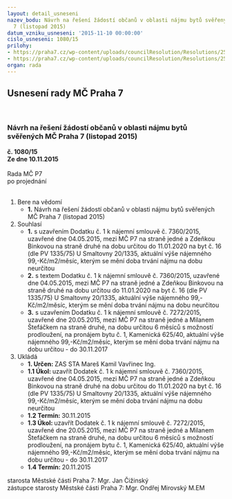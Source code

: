 ```yaml
---
layout: detail_usneseni
nazev_bodu: Návrh na řešení žádostí občanů v oblasti nájmu bytů svěřených MČ Praha
  7 (listopad 2015)
datum_vzniku_usneseni: '2015-11-10 00:00:00'
cislo_usneseni: 1080/15
prilohy:
- https://praha7.cz/wp-content/uploads/councilResolution/Resolutions/25769/72-15-priloha_01_byty20151110.doc
- https://praha7.cz/wp-content/uploads/councilResolution/Resolutions/25769/72-15-priloha_02_byty20151110.pdf
organ: rada
---
```

<div id="ucUsn_pList" class="usn">
	<span><h2>Usnesení rady MČ Praha 7 </h2>
<br></span><div class="standBody">
<span><h3>Návrh na řešení žádostí občanů v oblasti nájmu bytů svěřených MČ Praha 7 (listopad 2015)</h3></span><div class="center">
		<strong>č. 1080/15</strong><br>
	</div>
<div class="center">
		<strong>Ze dne 10.11.2015</strong><br><br>
	</div>Rada MČ P7<br> po projednání<br><br><ol>
<li>Bere na vědomí<ul><li>
<strong>1.</strong> Návrh na řešení žádostí občanů v oblasti nájmu bytů svěřených MČ Praha 7 (listopad 2015)</li></ul>
</li>
<li>Souhlasí<ul>
<li>
<strong>1.</strong> s uzavřením Dodatku č. 1 k nájemní smlouvě č.  7360/2015, uzavřené dne 04.05.2015, mezi MČ P7 na straně jedné a  Zdeňkou Binkovou na straně druhé na dobu určitou do 11.01.2020 na byt č. 16 (dle PV 1335/75) U Smaltovny 20/1335, aktuální výše nájemného 99,-Kč/m2/měsíc, kterým se mění doba trvání nájmu na dobu neurčitou</li>
<li>
<strong>2.</strong> s textem Dodatku č. 1 k nájemní smlouvě č.  7360/2015, uzavřené dne 04.05.2015, mezi MČ P7 na straně jedné a  Zdeňkou Binkovou na straně druhé na dobu určitou do 11.01.2020 na byt č. 16 (dle PV 1335/75) U Smaltovny 20/1335, aktuální výše nájemného 99,-Kč/m2/měsíc, kterým se mění doba trvání nájmu na dobu neurčitou</li>
<li>
<strong>3.</strong> s uzavřením Dodatku č. 1 k nájemní smlouvě č. 7272/2015, uzavřené dne 20.05.2015, mezi MČ P7 na straně jedné a Milanem Štefáčkem na straně druhé, na dobu určitou 6 měsíců s možností prodloužení, na pronájem bytu č. 1, Kamenická 625/40, aktuální výše nájemného 99,-Kč/m2/měsíc, kterým se mění doba trvání nájmu na dobu určitou - do 30.11.2017       </li>
</ul>
</li>
<li>Ukládá<ul>
<li>
<strong>1. Určen: </strong>ZAS STA Mareš Kamil Vavřinec Ing.</li>
<li>
<strong>1.1 Úkol: </strong>uzavřít Dodatek č. 1 k nájemní smlouvě č.  7360/2015, uzavřené dne 04.05.2015, mezi MČ P7 na straně jedné a  Zdeňkou Binkovou na straně druhé na dobu určitou do 11.01.2020 na byt č. 16 (dle PV 1335/75)  U Smaltovny 20/1335, aktuální výše nájemného 99,-Kč/m2/měsíc, kterým se mění doba trvání nájmu na dobu neurčitou</li>
<li>
<strong>1.2 Termín: </strong>30.11.2015</li>
<li>
<strong>1.3 Úkol: </strong>uzavřít Dodatek č. 1 k nájemní smlouvě č. 7272/2015, uzavřené dne 20.05.2015, mezi MČ P7 na straně jedné a Milanem Štefáčkem na straně druhé, na dobu určitou 6 měsíců s možností prodloužení, na pronájem bytu č. 1, Kamenická 625/40, aktuální výše nájemného 99,-Kč/m2/měsíc, kterým se mění doba trvání nájmu na dobu určitou - do 30.11.2017</li>
<li>
<strong>1.4 Termín: </strong>20.11.2015</li>
</ul>
</li>
</ol>starosta Městské části Praha 7: Mgr. Jan Čižinský<br>zástupce starosty Městské části Praha 7: Mgr. Ondřej Mirovský M.EM 
</div>
</div>